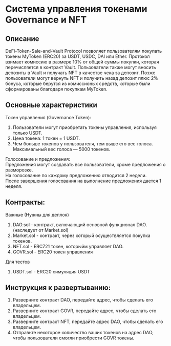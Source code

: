 # Система управления токенами Governance и NFT
## Описание
DeFi-Token-Sale-and-Vault Protocol позволяет пользователям покупать токены MyToken (ERC20) за USDT, USDC, DAI или Ether. Протокол взимает комиссию в размере 10% от общей суммы покупки, которая перечисляется в контракт Vault. Пользователи также могут вносить депозиты в Vault и получать NFT в качестве чека за депозит. Позже пользователи могут вернуть NFT и получить назад депозит плюс 2% бонуса, которые берутся из комиссионых средств, которые были сформированы благодаря покупкам MyToken.

## Основные характеристики  
Токен управления (Governance Token):  
1. Пользователи могут приобретать токены управления, используя только USDT.  
2. Цена токена: 1 токен = 1 USDT.  
3. Чем больше токенов у пользователя, тем выше его вес голоса. Максимальный вес голоса — 5000 токенов.  
  
Голосование и предложения:  
Предложения могут создавать все пользователи, кроме предложения о разморозке.  
На голосование по каждому предложению отводится 2 недели.  
После завершения голосования на выполнение предложения дается 1 неделя.  
  


## Контракты:  
Важные (Нужны для деплоя)  
1. DAO.sol - контракт, включающий основной функционал DAO. (наследует от Market.sol)  
2. Market.sol - контракт, через который осуществляется покупка токенов.  
3. NFT.sol - ERC721 токен, которыйм управляет DAO.  
3. GOVR.sol - ERC20 токен управления  
  
Для тестов  
1. USDT.sol - ERC20 симуляция USDT  

## Инструкция к развертыванию:  
1. Разверните контракт DAO, передайте адрес, чтобы сделать его владельцем.
2. Разверните контракт GOVR, передайте адрес, чтобы сделать его владельцем.
3. Разверните контракт NFT, передайте адрес DAO, чтобы сделать его владельцем.  
4. Отправьте некоторое количество ваших токенов на адрес DAO, чтобы пользователи смогли приобрести GOVR токены.




